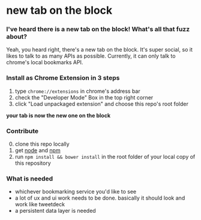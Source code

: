 new tab on the block
================

### I've heard there is a new tab on the block! What's all that fuzz about?
Yeah, you heard right, there's a new tab on the block. It's super social, so it
likes to talk to as many APIs as possible. Currently, it can only talk to chrome's
local bookmarks API.

### Install as Chrome Extension in 3 steps
1. type `chrome://extensions` in chrome's address bar
2. check the "Developer Mode" Box in the top right corner
3. click "Load unpackaged extension" and choose this repo's root folder

**your tab is now the new one on the block**

### Contribute
0. clone this repo locally
1. get [node](http://nodejs.org) and [npm](http://npmjs.org)
2. run `npm install && bower install` in the root folder of your local copy of this repository

### What is needed
* whichever bookmarking service you'd like to see
* a lot of ux and ui work needs to be done. basically it should look and work like tweetdeck
* a persistent data layer is needed
